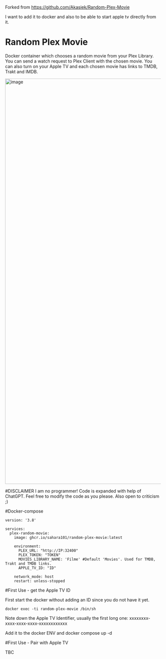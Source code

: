 Forked from https://github.com/Akasiek/Random-Plex-Movie

I want to add it to docker and also to be able to start apple tv directly from it. 

# Random Plex Movie
Docker container which chooses a random movie from your Plex Library. You can send a watch request to Plex Client with the chosen movie. You can also turn on your Apple TV and each chosen movie has links to TMDB, Trakt and IMDB.

<img width="1307" alt="image" src="https://github.com/sahara101/Random-Plex-Movie/assets/22507692/1288b47e-a0f2-48af-93a9-e41f7a6f1bc8">

#DISCLAIMER
I am no programmer! Code is expanded with help of ChatGPT. Feel free to modify the code as you please. Also open to criticism ;)


#Docker-compose

```
version: '3.8'

services:
  plex-random-movie:
    image: ghcr.io/sahara101/random-plex-movie:latest

    environment:
      PLEX_URL: "http://IP:32400"
      PLEX_TOKEN: "TOKEN"
      MOVIES_LIBRARY_NAME: 'Filme' #Default 'Movies'. Used for TMDB, Trakt and TMDB links. 
      APPLE_TV_ID: "ID"
      
    network_mode: host
    restart: unless-stopped
```

#First Use - get the Apple TV ID

First start the docker without adding an ID since you do not have it yet.

```
docker exec -ti random-plex-movie /bin/sh
```
Note down the Apple TV Identifier, usually the first long one: xxxxxxxx-xxxx-xxxx-xxxx-xxxxxxxxxxxx

Add it to the docker ENV and docker compose up -d

#First Use - Pair with Apple TV

TBC





